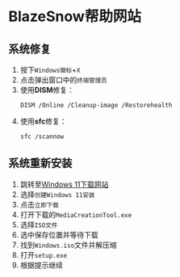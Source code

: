 # BlazeSnow帮助网站

## 系统修复

1. 按下```Windows徽标```+```X```
2. 点击弹出窗口中的```终端管理员```
3. 使用**DISM**修复：
    ```
    DISM /Online /Cleanup-image /Restorehealth
    ```
4. 使用**sfc**修复：
    ```
    sfc /scannow
    ```

## 系统重新安装

1. 跳转至[Windows 11下载网站](https://www.microsoft.com/zh-cn/software-download/windows11)
2. 选择```创建Windows 11安装```
3. 点击```立即下载```
4. 打开下载的```MediaCreationTool.exe```
5. 选择```ISO文件```
6. 选中保存位置并等待下载
7. 找到```Windows.iso```文件并解压缩
8. 打开```setup.exe```
9. 根据提示继续
